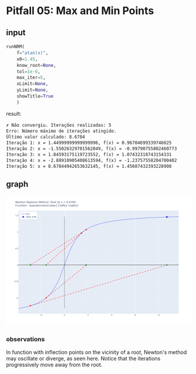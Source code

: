 # Pitfall 05: Max and Min Points

## input

```python
runNRM(
    f="atan(x)",
    x0=1.45,
    know_root=None,
    tol=1e-6,
    max_iter=5,
    xLimit=None,
    yLimit=None,
    showTitle=True
    )
```

result:

```plaintext
✗ Não convergiu. Iterações realizadas: 5
Erro: Número máximo de iterações atingido.
Último valor calculado: 8.6784
Iteração 1: x = 1.44999999999999996, f(x) = 0.96704699339746025
Iteração 2: x = -1.55026329701562049, f(x) = -0.99790755802460773
Iteração 3: x = 1.84593175119723552, f(x) = 1.07432318743154331
Iteração 4: x = -2.88910905408613594, f(x) = -1.23757558204700402
Iteração 5: x = 8.67844942653632145, f(x) = 1.45607432393228908
```

## graph

![Gráfico do resultado para f(x) = arctg(x)](arctg.png)

### observations

In function with inflection points on the vicinity of a root, Newton's method may oscillate or diverge, as seen here. Notice that the iterations progressively move away from the root.
